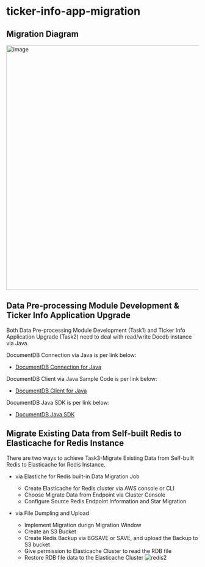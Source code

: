 # ticker-info-app-migration

## Migration Diagram

<img width="639" alt="image" src="https://github.com/symeta/ticker-info-app-migration/assets/97269758/58faace9-0712-4ce0-8c8d-7d7149ec9589">


## Data Pre-processing Module Development & Ticker Info Application Upgrade

Both Data Pre-processing Module Development (Task1) and Ticker Info Application Upgrade (Task2) need to deal with read/write Docdb instance via Java.

DocumentDB Connection via Java is per link below:
 - [DocumentDB Connection for Java](https://github.com/aws-samples/amazon-documentdb-samples/blob/master/samples/app-config/src/main/java/com/example/app/DocumentDBConnection.java)

DocumentDB Client via Java Sample Code is per link below:
 - [DocumentDB Client for Java](https://github.com/aws-samples/amazon-documentdb-samples/blob/master/samples/app-config/src/main/java/com/example/app/DocumentDBClient.java)

DocumentDB Java SDK is per link below:
 - [DocumentDB Java SDK](https://sdk.amazonaws.com/java/api/latest/software/amazon/awssdk/services/docdb/DocDbClient.html)


## Migrate Existing Data from Self-built Redis to Elasticache for Redis Instance

There are two ways to achieve Task3-Migrate Existing Data from Self-built Redis to Elasticache for Redis Instance.

- via Elastiche for Redis built-in Data Migration Job
  - Create Elasticache for Redis cluster via AWS console or CLI
  - Choose Migrate Data from Endpoint via Cluster Console
  - Configure Source Redis Endpoint Information and Star Migration
  
- via File Dumpling and Upload
  - Implement Migration durign Migration Window
  - Create an S3 Bucket
  - Create Redis Backup via BGSAVE or SAVE, and upload the Backup to S3 bucket
  - Give permission to Elasticache Cluster to read the RDB file
  - Restore RDB file data to the Elasticache Cluster
  ![redis2](https://github.com/symeta/ticker-info-app-migration/assets/97269758/52735123-16b6-4158-9c1c-c00b5242aca5)


